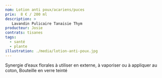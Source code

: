 ```yaml
---
nom: Lotion anti poux/acariens/puces
prix:  8 € / 200 ml
description: >
   Lavandin Pulicaire Tanaisie Thym
producteur: Josie
contrats: tisanes
tags: 
  - santé
  - plante
illustration: ./media/lotion-anti-poux.jpg
---
```


Synergie d’eaux florales à utiliser en externe, à vaporiser ou à appliquer au coton, Bouteille en verre teinté